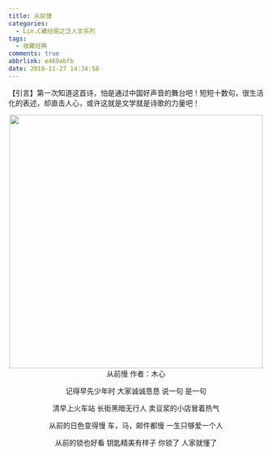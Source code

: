 ```yaml
---
title: 从前慢
categories:
  - Lin.C藏经阁之泛人文系列
tags:
  - 收藏经典
comments: true
abbrlink: e469abfb
date: 2018-11-27 14:34:58
---
```

【引言】第一次知道这首诗，怕是通过中国好声音的舞台吧！短短十数句，很生活化的表述，却直击人心，或许这就是文学就是诗歌的力量吧！
<div align=center><img src="http://pm4hdun71.bkt.clouddn.com/img/public/000027.jpg" width="500"/></div>
<!-- more -->
<div align=center>
从前慢
作者：木心

记得早先少年时
大家诚诚恳恳
说一句 是一句

清早上火车站
长街黑暗无行人
卖豆浆的小店冒着热气

从前的日色变得慢
车，马，邮件都慢
一生只够爱一个人

从前的锁也好看
钥匙精美有样子
你锁了 人家就懂了
</div>